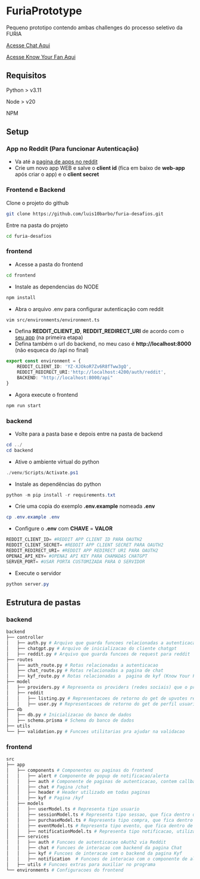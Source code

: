 # FuriaPrototype

Pequeno prototipo contendo ambas challenges do processo seletivo da FURIA

[Acesse Chat Aqui](https://furia.luisbrb.com.br/chat)

[Acesse Know Your Fan Aqui](https://furia.luisbrb.com.br/kyf)

## Requisitos

Python > v3.11

Node > v20

NPM

## Setup
### App no Reddit (Para funcionar Autenticação)
- Va até a [pagina de apps no reddit](https://reddit.com/prefs/apps)
- Crie um novo app WEB e salve o **client id** (fica em baixo de **web-app** após criar o app) e o **client secret**

### Frontend e Backend
Clone o projeto do github

```bash
git clone https://github.com/luis10barbo/furia-desafios.git
```

Entre na pasta do projeto
```bash
cd furia-desafios
```

### frontend
- Acesse a pasta do frontend
```bash
cd frontend
```

- Instale as dependencias do NODE
```bash
npm install
```
- Abra o arquivo .env para configurar autenticação com reddit
```bash
vim src/environments/environment.ts
```

- Defina **REDDIT_CLIENT_ID**, **REDDIT_REDIRECT_URI** de acordo com o [seu app](https://reddit.com/prefs/apps) (na primeira etapa)
- Defina também o url do backend, no meu caso é **http://localhost:8000** (não esqueca do /api no final)
```typescript
export const environment = {
    REDDIT_CLIENT_ID: 'YZ-XJOkoR7Zv6R8fTww3gQ',
    REDDIT_REDIRECT_URI:'http://localhost:4200/auth/reddit',
    BACKEND: "http://localhost:8000/api"
}
```
- Agora execute o frontend
```bash
npm run start
```
### backend
- Volte para a pasta base e depois entre na pasta de backend
```powershell
cd ../
cd backend
```
 - Ative o ambiente virtual do python
```powershell
./venv/Scripts/Activate.ps1
```
- Instale as dependências do python
```powershell
python -m pip install -r requirements.txt
```
- Crie uma copia do exemplo **.env.example** nomeada **.env**
```powershell
cp .env.example .env
```

- Configure o **.env** com **CHAVE** = **VALOR**
```python
REDDIT_CLIENT_ID= #REDDIT APP CLIENT ID PARA OAUTH2
REDDIT_CLIENT_SECRET= #REDDIT APP CLIENT SECRET PARA OAUTH2
REDDIT_REDIRECT_URI= #REDDIT APP REDIRECT URI PARA OAUTH2
OPENAI_API_KEY= #OPENAI API KEY PARA CHAMADAS CHATGPT
SERVER_PORT= #USAR PORTA CUSTOMIZADA PARA O SERVIDOR
```

- Execute o servidor
```powershell
python server.py
```

## Estrutura de pastas
### backend

```python
backend
├── controller
│   ├── auth.py # Arquivo que guarda funcoes relacionadas a autenticacao do programa
│   ├── chatgpt.py # Arquivo de inicializacao do cliente chatgpt
│   ├── reddit.py # Arquivo que guarda funcoes de request para reddit
├── routes 
│   ├── auth_route.py # Rotas relacionadas a autenticacao
│   ├── chat_route.py # Rotas relacionadas a pagina de chat
│   ├── kyf_route.py # Rotas relacionadas a  pagina de kyf (Know Your Fan)
├── model 
│   ├── providers.py # Representa os providers (redes sociais) que o programa suporta
│   ├── reddit
│   │   ├── listing.py # Representacoes de retorno do get de upvotes reddit
│   │   ├── user.py # Representacoes de retorno do get de perfil usuario reddit
├── db
│   ├── db.py # Inicializacao do banco de dados
│   ├── schema.prisma # Schema do banco de dados
├── utils
└── ├── validation.py # Funcoes utilitarias pra ajudar na validacao

```
### frontend
```python
src
├── app
│   ├── components # Componentes ou paginas do frontend
│   │   ├── alert # Componente de popup de notificacao/alerta
│   │   ├── auth # Componente de paginas de autenticacao, contem callback oauth do reddit 
│   │   ├── chat # Pagina /chat
│   │   ├── header # Header utilizado em todas paginas
│   │   ├── kyf # Pagina /kyf
│   ├── models 
│   │   ├── userModel.ts # Representa tipo usuario
│   │   ├── sessionModel.ts # Representa tipo sessao, que fica dentro de usuario
│   │   ├── purchaseModel.ts # Representa tipo compra, que fica dentro de usuario
│   │   ├── eventModel.ts # Representa tipo evento, que fica dentro de usuario
│   │   ├── notificationModel.ts # Representa tipo notificacao, utilizado em alertas no programa
│   ├── services 
│   │   ├── auth # Funcoes de autenticacao oAuth2 via Reddit
│   │   ├── chat # Funcoes de interacao com backend da pagina Chat
│   │   ├── kyf # Funcoes de interacao com o backend da pagina Kyf
│   │   ├── notification  # Funcoes de interacao com o componente de alerta/notificacao
│   ├── utils # Funcoes extras para auxiliar no programa
└── environments # Configuracoes do frontend


```
